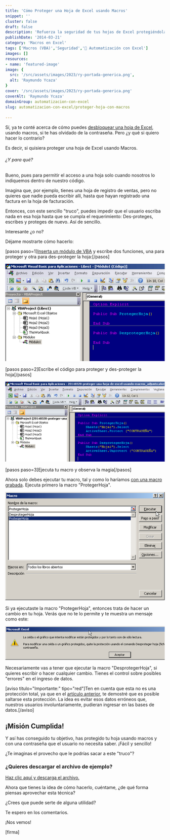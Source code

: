 ```yaml
---
title: 'Cómo Proteger una Hoja de Excel usando Macros'
snippet: ''
cluster: false
draft: false 
description: 'Refuerza la seguridad de tus hojas de Excel protegiéndolas con macros. Descubre cómo implementar medidas de seguridad de forma efectiva.'
publishDate: '2014-03-21'
category: 'Macros en Excel'
tags: ['Macros (VBA)','Seguridad','🤖 Automatización con Excel']
images: []
resources: 
- name: 'featured-image'
image: {
  src: '/src/assets/images/2023/ry-portada-generica.png',
  alt: 'Raymundo Ycaza'
}
cover: '/src/assets/images/2023/ry-portada-generica.png'
coverAlt: 'Raymundo Ycaza'
domainGroup: automatizacion-con-excel
slug: automatizacion-con-excel/proteger-hoja-con-macros

---
```


Sí, ya te conté acerca de cómo puedes [desbloquear una hoja de Excel](http://raymundoycaza.com/al-fin-puedes-desbloquear/ "Desbloquear una Hoja de Excel usando Macros"), usando macros, si te has olvidado de la contraseña. Pero ¿y qué si quiero hacer lo contrario?

Es decir, si quisiera proteger una hoja de Excel usando Macros.

###### ¿Y para qué?

Bueno, pues para permitir el acceso a una hoja solo cuando nosotros lo indiquemos dentro de nuestro código.

Imagina que, por ejemplo, tienes una hoja de registro de ventas, pero no quieres que nadie pueda escribir allí, hasta que hayan registrado una factura en la hoja de facturación.

Entonces, con este sencillo "truco", puedes impedir que el usuario escriba nada en esa hoja hasta que se cumpla el requerimiento: Des-proteges, escribes y proteges de nuevo. Así de sencillo.

Interesante ¿o no?

Déjame mostrarte cómo hacerlo:

\[pasos paso=1\][Inserta un módulo de VBA](http://raymundoycaza.com/como-insertar-un-modulo-en-excel/ "Cómo insertar un módulo en Excel") y escribe dos funciones, una para proteger y otra para des-proteger la hoja:\[/pasos\]

![Desproteger una Hoja de Exce usando Macros](/src/assets/images/2023/20140320-proteger-una-hoja-de-excel-usando-macros000260.png)

\[pasos paso=2\]Escribe el código para proteger y des-proteger la hoja\[/pasos\]

![Desproteger una Hoja de Exce usando Macros](/src/assets/images/2023/20140320-proteger-una-hoja-de-excel-usando-macros000261.png)

\[pasos paso=3\]Ejecuta tu macro y observa la magia\[/pasos\]

Ahora solo debes ejecutar tu macro, tal y como lo haríamos [con una macro grabada](http://raymundoycaza.com/como-grabar-macros/ "Cómo grabar Macros"). Ejecuta primero la macro "ProtegerHoja".

![Desproteger una Hoja de Exce usando Macros](/src/assets/images/2023/20140320-proteger-una-hoja-de-excel-usando-macros000264.png)

Si ya ejecutaste la macro "ProtegerHoja", entonces trata de hacer un cambio en tu hoja. Verás que no te lo permite y te muestra un mensaje como este:

![Desproteger una Hoja de Exce usando Macros](/src/assets/images/2023/20140320-proteger-una-hoja-de-excel-usando-macros000265-600x127.png)

Necesariamente vas a tener que ejecutar la macro "DesprotegerHoja", si quieres escribir o hacer cualquier cambio. Tienes el control sobre posibles "errores" en el ingreso de datos.

\[aviso titulo="Importante:" tipo="red"\]Ten en cuenta que esta no es una protección total, ya que en el [artículo anterior](http://raymundoycaza.com/al-fin-puedes-desbloquear/ "Cómo desbloquear una hoja de Excel"), te demostré que es posible saltarse esta protección. La idea es evitar esos datos erróneos que, nuestros usuarios involuntariamente, pudieran ingresar en las bases de datos.\[/aviso\]

## ¡Misión Cumplida!

Y así has conseguido tu objetivo, has protegido tu hoja usando macros y con una contraseña que el usuario no necesita saber. ¡Fácil y sencillo!

¿Te imaginas el provecho que le podrías sacar a este "truco"?

### ¿Quieres descargar el archivo de ejemplo?

[Haz clic aquí y descarga el archivo.](http://raymundoycaza.com/wp-content/uploads//20140320-proteger-una-hoja-de-excel-usando-macros_adjunto.xlsm "Haz clic y descarga el archivo.")

Ahora que tienes la idea de cómo hacerlo, cuéntame, ¿de qué forma piensas aprovechar esta técnica?

¿Crees que puede serte de alguna utilidad?

Te espero en los comentarios.

¡Nos vemos!

\[firma\]
